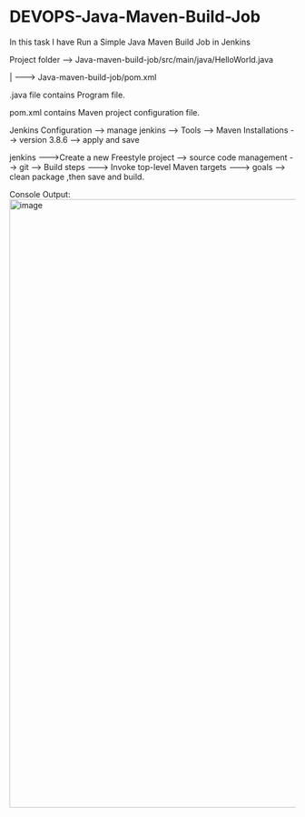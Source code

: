 # DEVOPS-Java-Maven-Build-Job

In this task I have Run a Simple Java Maven Build Job in Jenkins

Project folder --> Java-maven-build-job/src/main/java/HelloWorld.java 

  | ---> Java-maven-build-job/pom.xml

.java file contains Program file.


pom.xml contains Maven project configuration file.


Jenkins Configuration --> manage jenkins --> Tools --> Maven Installations --> version 3.8.6 --> apply and save

jenkins --->Create a new Freestyle project --> source code management --> git --> Build steps ---> Invoke top-level Maven targets ---> goals --> clean package ,then save and build.



Console Output:
<img width="1895" height="1070" alt="image" src="https://github.com/user-attachments/assets/8f87ae01-f823-4290-babd-102a207f0fb2" />
